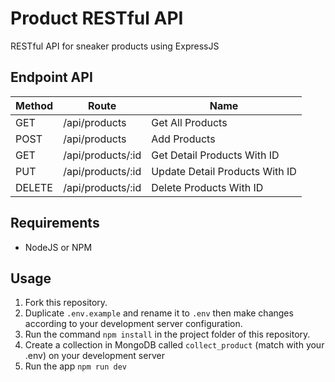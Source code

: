 # Product RESTful API
RESTful API for sneaker products using ExpressJS

## Endpoint API
| **Method** | **Route**         | **Name**                       |
|------------|-------------------|--------------------------------|
| GET        | /api/products     | Get All Products               |
| POST       | /api/products     | Add Products                   |
| GET        | /api/products/:id | Get Detail Products With ID    |
| PUT        | /api/products/:id | Update Detail Products With ID |
| DELETE     | /api/products/:id | Delete Products With ID        |

## Requirements
- NodeJS or NPM

## Usage
1. Fork this repository.
2. Duplicate `.env.example` and rename it to `.env` then make  changes according to your development server configuration.
3. Run the command `npm install` in the project folder of this repository.
4. Create a collection in MongoDB called `collect_product` (match with your .env) on your development server
5. Run the app `npm run dev`
